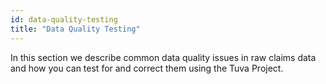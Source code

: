 ```yaml
---
id: data-quality-testing
title: "Data Quality Testing"
---
```


In this section we describe common data quality issues in raw claims data and how you can test for and correct them using the Tuva Project.